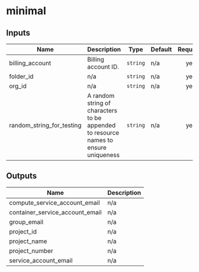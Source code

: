 # minimal

<!-- BEGINNING OF PRE-COMMIT-TERRAFORM DOCS HOOK -->
## Inputs

| Name | Description | Type | Default | Required |
|------|-------------|------|---------|:--------:|
| billing\_account | Billing account ID. | `string` | n/a | yes |
| folder\_id | n/a | `string` | n/a | yes |
| org\_id | n/a | `string` | n/a | yes |
| random\_string\_for\_testing | A random string of characters to be appended to resource names to ensure uniqueness | `string` | n/a | yes |

## Outputs

| Name | Description |
|------|-------------|
| compute\_service\_account\_email | n/a |
| container\_service\_account\_email | n/a |
| group\_email | n/a |
| project\_id | n/a |
| project\_name | n/a |
| project\_number | n/a |
| service\_account\_email | n/a |

<!-- END OF PRE-COMMIT-TERRAFORM DOCS HOOK -->
